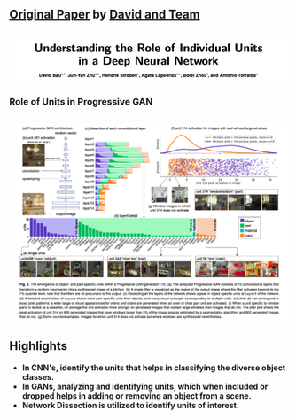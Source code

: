 ## [**Original Paper**](https://arxiv.org/abs/2009.05041) by [**David and Team**](https://github.com/davidbau/dissect)
## ![DNN Units](Images/title.png)

### **Role of Units in Progressive GAN**
## ![Progressive GAN](Images/gansunits.png)

## **Highlights**

  * **In CNN's, identify the units that helps in classifying the diverse object classes.**
  * **In GANs, analyzing and identifying units, which when included or dropped helps in adding or removing an object from a scene.**
  * **Network Dissection is utilized to identify units of interest.**
